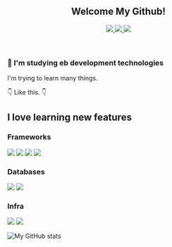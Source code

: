 <div align="center">
<h2>Welcome My Github!</h2>
</div>

<div align="center">
<a href="https://github.com/HibernationIT/HibernationIT" target="_blank">
<img src="https://img.shields.io/badge/Hibernation%20IT-120024?style=for-the-badge&logo=github"/>
</a>
<a href="mailto:hbnation.it@gmail.com" target="_blank">
<img src="https://img.shields.io/badge/hbnation.it%40gmail.com-EA4335?style=for-the-badge&logo=gmail&logoColor=white"/>
</a>
<a href="https://hibernationit.github.io/" target="_blank">
<img src="https://img.shields.io/badge/github%20page-222222?style=for-the-badge&logo=githubpages&logoColor=white
"/>
</a>
</div>

<br>
<br>

### 📝 I'm studying eb development technologies

I'm trying to learn many things.

👇 Like this. 👇

## I love learning new features

### Frameworks

<img src="https://img.shields.io/badge/Vue-1D003A?logo=vuedotjs&logoColor=4FC08D"/>
<img src="https://img.shields.io/badge/React-1D003A?logo=React&logoColor=61DAFB"/>
<img src="https://img.shields.io/badge/NextJS-1D003A?logo=nextdotjs&logoColor=white"/>
<img src="https://img.shields.io/badge/Spring%20Boot-1D003A?logo=springboot&logoColor=6DB33F"/>

### Databases

<img src="https://img.shields.io/badge/PostgreSQL-1D003A?logo=PostgreSQL&logoColor=4169E1"/>
<img src="https://img.shields.io/badge/InfluxDB-1D003A?logo=influxdb&logoColor=22ADF6"/>

### Infra

<img src="https://img.shields.io/badge/Google Cloud Platform-1D003A?logo=googlecloud&logoColor=4285F4"/>
<img src="https://img.shields.io/badge/Oracle Cloud Infrastructure-1D003A?logo=oracle&logoColor=F80000"/>


<br>

![My GitHub stats](https://github-readme-stats.vercel.app/api?username=HibernationIT&show_icons=true&theme=tokyonight)

